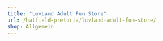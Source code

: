 ```yaml
---
title: "LuvLand Adult Fun Store"
url: /hatfield-pretoria/luvland-adult-fun-store/
shop: Allgemein
---
```

